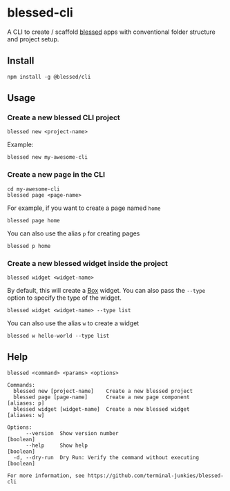 # blessed-cli

A CLI to create / scaffold [blessed](https://github.com/chjj/blessed) apps with conventional folder structure and project setup.

## Install 

```
npm install -g @blessed/cli
```

## Usage

### Create a new blessed CLI project
```
blessed new <project-name>
```

Example:
```
blessed new my-awesome-cli
```

### Create a new page in the CLI
```
cd my-awesome-cli
blessed page <page-name>
```

For example, if you want to create a page named `home`
```
blessed page home
```

You can also use the alias `p` for creating pages
```
blessed p home
```

### Create a new blessed widget inside the project
```
blessed widget <widget-name>
```
By default, this will create a [Box](https://github.com/chjj/blessed#box-from-element) widget.
You can also pass the `--type` option to specify the type of the widget.

```
blessed widget <widget-name> --type list
```

You can also use the alias `w` to create a widget
```
blessed w hello-world --type list
```

## Help
```
blessed <command> <params> <options>

Commands:
  blessed new [project-name]    Create a new blessed project
  blessed page [page-name]      Create a new page component         [aliases: p]
  blessed widget [widget-name]  Create a new blessed widget         [aliases: w]

Options:
      --version  Show version number                                   [boolean]
      --help     Show help                                             [boolean]
  -d, --dry-run  Dry Run: Verify the command without executing         [boolean]

For more information, see https://github.com/terminal-junkies/blessed-cli

```


